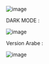 ![image](https://github.com/AbdelilahElgallati/MyInvoice/assets/99350672/11ec8ea8-f67a-43e8-9954-ac309f6c7e0a)

DARK MODE : 

![image](https://github.com/AbdelilahElgallati/MyInvoice/assets/99350672/fce521a6-7651-41ad-b2e8-237ce62526d4)

Version Arabe : 

![image](https://github.com/AbdelilahElgallati/MyInvoice/assets/99350672/83a82230-4e55-4275-a893-62be1f4c3c79)















